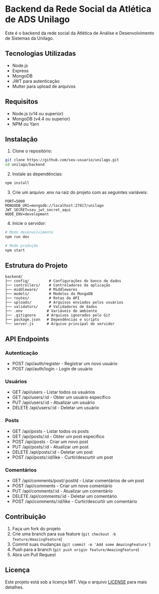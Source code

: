 # Backend da Rede Social da Atlética de ADS Unilago

Este é o backend da rede social da Atlética de Análise e Desenvolvimento de Sistemas da Unilago.

## Tecnologias Utilizadas

- Node.js
- Express
- MongoDB
- JWT para autenticação
- Multer para upload de arquivos

## Requisitos

- Node.js (v14 ou superior)
- MongoDB (v4.4 ou superior)
- NPM ou Yarn

## Instalação

1. Clone o repositório:
```bash
git clone https://github.com/seu-usuario/unilago.git
cd unilago/backend
```

2. Instale as dependências:
```bash
npm install
```

3. Crie um arquivo .env na raiz do projeto com as seguintes variáveis:
```env
PORT=5000
MONGODB_URI=mongodb://localhost:27017/unilago
JWT_SECRET=seu_jwt_secret_aqui
NODE_ENV=development
```

4. Inicie o servidor:
```bash
# Modo desenvolvimento
npm run dev

# Modo produção
npm start
```

## Estrutura do Projeto

```
backend/
├── config/         # Configurações do banco de dados
├── controllers/    # Controladores da aplicação
├── middleware/     # Middlewares
├── models/         # Modelos do MongoDB
├── routes/         # Rotas da API
├── uploads/        # Arquivos enviados pelos usuários
├── validators/     # Validadores de dados
├── .env           # Variáveis de ambiente
├── .gitignore     # Arquivos ignorados pelo Git
├── package.json   # Dependências e scripts
└── server.js      # Arquivo principal do servidor
```

## API Endpoints

### Autenticação
- POST /api/auth/register - Registrar um novo usuário
- POST /api/auth/login - Login de usuário

### Usuários
- GET /api/users - Listar todos os usuários
- GET /api/users/:id - Obter um usuário específico
- PUT /api/users/:id - Atualizar um usuário
- DELETE /api/users/:id - Deletar um usuário

### Posts
- GET /api/posts - Listar todos os posts
- GET /api/posts/:id - Obter um post específico
- POST /api/posts - Criar um novo post
- PUT /api/posts/:id - Atualizar um post
- DELETE /api/posts/:id - Deletar um post
- POST /api/posts/:id/like - Curtir/descurtir um post

### Comentários
- GET /api/comments/post/:postId - Listar comentários de um post
- POST /api/comments - Criar um novo comentário
- PUT /api/comments/:id - Atualizar um comentário
- DELETE /api/comments/:id - Deletar um comentário
- POST /api/comments/:id/like - Curtir/descurtir um comentário

## Contribuição

1. Faça um fork do projeto
2. Crie uma branch para sua feature (`git checkout -b feature/AmazingFeature`)
3. Commit suas mudanças (`git commit -m 'Add some AmazingFeature'`)
4. Push para a branch (`git push origin feature/AmazingFeature`)
5. Abra um Pull Request

## Licença

Este projeto está sob a licença MIT. Veja o arquivo [LICENSE](LICENSE) para mais detalhes. 